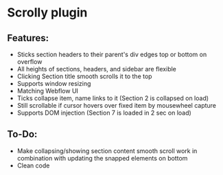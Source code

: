 # Scrolly plugin

## Features:

*   Sticks section headers to their parent's div edges top or bottom on overflow
*   All heights of sections, headers, and sidebar are flexible
*   Clicking Section title smooth scrolls it to the top
*   Supports window resizing
*   Matching Webflow UI
*   Ticks collapse item, name links to it (Section 2 is collapsed on load)
*   Still scrollable if cursor hovers over fixed item by mousewheel capture
*   Supports DOM injection (Section 7 is loaded in 2 sec on load)

## To-Do:

*   Make collapsing/showing section content smooth scroll work in combination with updating the snapped elements on bottom
*   Clean code
